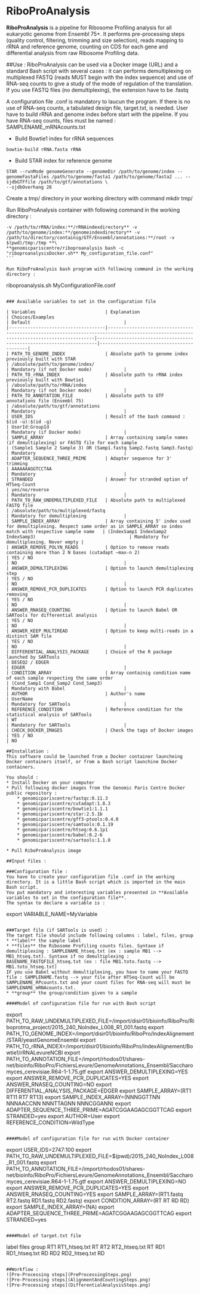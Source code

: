RiboProAnalysis
===============

**RiboProAnalysis** is a pipeline for Ribosome Profiling analysis for all eukaryotic genome from Ensembl 75+. 
It performs pre-processing steps (quality control, filtering, trimming and size selection), reads mapping to rRNA and reference genome, counting on CDS for each gene and
differential analysis from raw Ribosome Profiling data.

##Use :
RiboProAnalysis can be used via a Docker image (URL) and a standard Bash script with several cases : it can performs demultiplexing on multiplexed FASTQ (reads MUST begin with the index sequence) and
use of RNA-seq counts to give a study of the mode of regulation of the translation.
If you use FASTQ files (no demultiplexing), the extension have to be .fastq

A configuration file .conf is mandatory to laucun the program. If there is no use of RNA-seq counts, a tabulated design file, target.txt, is needed.
User have to build rRNA and genome index before start with the pipeline.
If you have RNA-seq counts, files must be named : SAMPLENAME_mRNAcounts.txt

* Build Bowtie1 index for rRNA sequences
```
bowtie-build rRNA.fasta rRNA
```
* Build STAR index for reference genome
```
STAR --runMode genomeGenerate --genomeDir /path/to/genome/index --genomeFastaFiles /path/to/genome/fasta1 /path/to/genome/fasta2 ... --sjdbGTFfile /path/to/gtf/annotations \
--sjdbOverhang 28
```

Create a tmp/ directory in your working directory with command mkdir tmp/
 
Run RiboProAnalysis container with following command in the working directory :
````**docker run --rm --privileged --name ribopro -v /var/run/docker.sock:/var/run/docker.sock -v $(pwd):/home -w /home** \
-v /path/to/rRNA/index:**/rRNAindexdirectory** -v /path/to/genome/index:**/genomeindexdirectory** -v /path/to/directory/containig/GTF/Ensembl/annotations:**/root -v $(pwd)/tmp:/tmp **\
**genomicpariscentre/riboproanalysis bash -c "riboproanalysisDocker.sh** My_configuration_file.conf"
```

Run RiboProAnalysis bash program with following command in the working directory :
````
riboproanalysis.sh MyConfigurationFile.conf
```

### Available variables to set in the configuration file

| Variables                          | Explanation                                                                                                                           | Choices/Examples                                                     | Default                                   |
|------------------------------------|---------------------------------------------------------------------------------------------------------------------------------------|----------------------------------------------------------------------|-------------------------------------------|
| PATH_TO_GENOME_INDEX               | Absolute path to genome index previously built with STAR                                                                              | /absolute/path/to/genome/index/                                      | Mandatory (if not Docker mode)            |
| PATH_TO_rRNA_INDEX                 | Absolute path to rRNA index previously built with Bowtie1                                                                             | /absolute/path/to/rRNA/index                                         | Mandatory (if not Docker mode)            |
| PATH_TO_ANNOTATION_FILE            | Absolute path to GTF annotations file (Ensembl 75)                                                                                    | /absolute/path/to/gtf/annotations                                    | Mandatory                                 |
| USER_IDS                           | Result of the bash command : $(id -u):$(id -g)                                                                                        | UserId:GroupId                                                       | Mandatory (if Docker mode)                |
| SAMPLE_ARRAY                       | Array containing sample names (if demultiplexing) or FASTQ file for each sample                                                       | (Sample1 Sample 2 Sample 3) OR (Samp1.fastq Samp2.fastq Samp3.fastq) | Mandatory                                 |
| ADAPTER_SEQUENCE_THREE_PRIME       | Adapter sequence for 3' trimming                                                                                                      | AAAAAAAGGTCCTAA                                                      | Mandatory                                 |
| STRANDED                           | Answer for stranded option of HTSeq-Count                                                                                             | yes/no/reverse                                                       | Mandatory                                 |
| PATH_TO_RAW_UNDEMULTIPLEXED_FILE   | Absolute path to multiplexed FASTQ file                                                                                               | /absolute/path/to/multiplexed/fastq                                  | Mandatory for demultiplexing              |
| SAMPLE_INDEX_ARRAY                 | Array containing 5' index used for demultiplexing. Respect same order as in SAMPLE_ARRAY so index match with respective sample name   | (IndexSamp1 IndexSamp2 IndexSamp3)                                   | Mandatory for demultiplexing. Never empty |
| ANSWER_REMOVE_POLYN_READS          | Option to remove reads containing more than 2 N bases (cutadapt –max-n 2)                                                             | YES / NO                                                             | NO                                        |
| ANSWER_DEMULTIPLEXING              | Option to launch demultiplexing step                                                                                                  | YES / NO                                                             | NO                                        |
| ANSWER_REMOVE_PCR_DUPLICATES       | Option to launch PCR duplicates removing                                                                                              | YES / NO                                                             | NO                                        |
| ANSWER_RNASEQ_COUNTING             | Option to launch Babel OR SARTools for differential analysis                                                                          | YES / NO                                                             | NO                                        |
| ANSWER_KEEP_MULTIREAD              | Option to keep multi-reads in a distinct SAM file                                                                                     | YES / NO                                                             | NO                                        |
| DIFFERENTIAL_ANALYSIS_PACKAGE      | Choice of the R package launched by SARTools                                                                                          | DESEQ2 / EDGER                                                       | EDGER                                     |
| CONDITION_ARRAY                    | Array containig condition name of each sample respecting the same order                                                               | (Cond_Samp1 Cond_Samp2 Cond_Samp3)                                   | Mandatory with Babel                      |
| AUTHOR                             | Author's name                                                                                                                         | UserName                                                             | Mandatory for SARTools                    |
| REFERENCE_CONDITION                | Reference condition for the statistical analysis of SARTools                                                                          | WT                                                                   | Mandatory for SARTools                    |
| CHECK_DOCKER_IMAGES				 | Check the tags of Docker images																										 | YES / NO																| NO

##Installation :
This software could be launched from a Docker container launcheing Docker containers itself, or from a Bash script launchine Docker containers.

You should :
* Install Docker on your computer
* Pull following docker images from the Genomic Paris Centre Docker public repository : 
	* genomicpariscentre/fastqc:0.11.3
	* genomicpariscentre/cutadapt:1.8.3
	* genomicpariscentre/bowtie1:1.1.1
	* genomicpariscentre/star:2.5.1b
	* genomicpariscentre/gff3-ptools:0.4.0
	* genomicpariscentre/samtools:0.1.19
	* genomicpariscentre/htseq:0.6.1p1
	* genomicpariscentre/babel:0.2-6
	* genomicpariscentre/sartools:1.1.0

* Pull RiboProAnalysis image

##Input files :

###Configuration file :
You have to create your configuration file .conf in the working directory. It is a little Bash script which is imported in the main Bash script.
You put mandatory and interesting variables presented in **Available variables to set in the configuration file**.
The syntax to declare a variable is :
```
export VARIABLE_NAME=MyVariable
```

###Target file (if SARTools is used) :
The target file should include following columns : label, files, group
* **label** the sample label
* **files** the Ribosome Profiling counts files. Syntaxe if demultiplexing : SAMPLENAME_htseq.txt (ex : sample MB1 --> MB1_htseq.txt). Syntaxe if no demultiplexing : BASENAME_FASTQFILE_htseq.txt (ex : file MB1.toto.fastq --> MB1.toto_htseq.txt)
IF you use Babel without demultiplexing, you have to name your FASTQ file : SAMPLENAME.fastq --> your file after HTSeq-Count will be SAMPLENAME_RPcounts.txt and your count files for RNA-seq will must be SAMPLENAME_mRNAcounts.txt.
* **group** the group/condition given to a sample

####Model of configuration file for run with Bash script
```
export PATH_TO_RAW_UNDEMULTIPLEXED_FILE=/import/disir01/bioinfo/RiboPro/Riboprotma_project/2015_240_NoIndex_L008_R1_001.fastq
export PATH_TO_GENOME_INDEX=/import/disir01/bioinfo/RiboPro/IndexAlignement/STAR/yeastGenomeEnsembl
export PATH_TO_rRNA_INDEX=/import/disir01/bioinfo/RiboPro/IndexAlignement/Bowtie1/rRNALevureNCBI
export PATH_TO_ANNOTATION_FILE=/import/rhodos01/shares-net/bioinfo/RiboPro/FichiersLevure/GenomeAnnotations_Ensembl/Saccharomyces_cerevisiae.R64-1-1.75.gtf
export ANSWER_DEMULTIPLEXING=YES
export ANSWER_REMOVE_PCR_DUPLICATES=YES
export ANSWER_RNASEQ_COUNTING=NO
export DIFFERENTIAL_ANALYSIS_PACKAGE=EDGER
export SAMPLE_ARRAY=(RT1 RT11 RT7 RT13)
export SAMPLE_INDEX_ARRAY=(NNNGGTTNN NNNAACCNN NNNTTAGNN NNNCGGANN)
export ADAPTER_SEQUENCE_THREE_PRIME=AGATCGGAAGAGCGGTTCAG
export STRANDED=yes
export AUTHOR=User
export REFERENCE_CONDITION=WildType
```

####Model of configuration file for run with Docker container
```
export USER_IDS=2747:100
export PATH_TO_RAW_UNDEMULTIPLEXED_FILE=$(pwd)/2015_240_NoIndex_L008_R1_001.fastq
export PATH_TO_ANNOTATION_FILE=/import/rhodos01/shares-net/bioinfo/RiboPro/FichiersLevure/GenomeAnnotations_Ensembl/Saccharomyces_cerevisiae.R64-1-1.75.gtf
export ANSWER_DEMULTIPLEXING=NO
export ANSWER_REMOVE_PCR_DUPLICATES=YES
export ANSWER_RNASEQ_COUNTING=YES
export SAMPLE_ARRAY=(RT1.fastq RT2.fastq RD1.fastq RD2.fastq)
export CONDITION_ARRAY=(RT RT RD RD)
export SAMPLE_INDEX_ARRAY=(NA)
export ADAPTER_SEQUENCE_THREE_PRIME=AGATCGGAAGAGCGGTTCAG
export STRANDED=yes
```

####Model of target.txt file
```
label	files	group
RT1	RT1_htseq.txt	RT
RT2	RT2_htseq.txt	RT
RD1	RD1_htseq.txt	RD
RD2	RD2_htseq.txt	RD
```

##Workflow :
![Pre-Processing steps](PreProcessingSteps.png)
![Pre-Processing steps](AlignmentAndCountingSteps.png)
![Pre-Processing steps](DifferentialAnalysisSteps.png)
